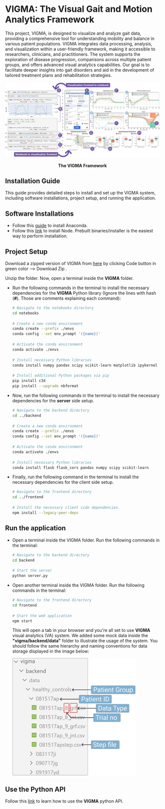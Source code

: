 <TODO- Intro. Add image of the system.>

# VIGMA: The Visual Gait and Motion Analytics Framework
This project, VIGMA, is designed to visualize and analyze gait data, providing a comprehensive tool for understanding mobility and balance in various patient populations. VIGMA integrates data processing, analysis, and visualization within a user-friendly framework, making it accessible to researchers, clinicians, and practitioners. The system supports the exploration of disease progression, comparisons across multiple patient groups, and offers advanced visual analytics capabilities. Our goal is to facilitate deeper insights into gait disorders and aid in the development of tailored treatment plans and rehabilitation strategies.

![image](teaser.png)

<div align="center">
    <b>The VIGMA Framework</b>
</div>

## Installation Guide

This guide provides detailed steps to install and set up the VIGMA system, including software installations, project setup, and running the application.

## Software Installations

- Follow this [guide](https://docs.anaconda.com/free/anaconda/install/index.html) to install Anaconda.
- Follow this [link](https://nodejs.org/en/download/) to install Node. Prebuilt binaries/installer is the easiest way to perform installation.
<!-- - Follow this [link](https://code.visualstudio.com/download) to download and install Visual Studio Code (vscode). You may use code editors other than vscode as well. -->

<!-- This short [video]() illustrates how to perform these software installations. -->

## Project Setup

Download a zipped version of VIGMA from [here](https://github.com/ridhu-web/Vigma) by clicking Code button in green color --> Download Zip . 

Unzip the folder. Now, open a terminal inside the **VIGMA** folder.

- Run the following commands in the terminal to install the necessary dependencies for the **VIGMA** Python library (Ignore the lines with hash (**#**). Those are comments explaining each command):

  ```bash
  # Navigate to the notebooks directory
  cd notebooks

  # Create a new conda environment
  conda create --prefix ./envs
  conda config --set env_prompt '({name})'

  # Activate the conda environment
  conda activate ./envs

  # Install necessary Python libraries
  conda install numpy pandas scipy scikit-learn matplotlib ipykernel fuzzywuzzy plotly notebook

  # Install additional Python packages via pip
  pip install c3d
  pip install --upgrade nbformat

  ```

- Now, run the following commands in the terminal to install the necessary dependencies for the **server** side setup.

  ```bash
  # Navigate to the backend directory
  cd ../backend

  # Create a new conda environment
  conda create --prefix ./envs
  conda config --set env_prompt '({name})'

  # Activate the conda environment
  conda activate ./envs

  # Install necessary Python libraries
  conda install flask flask_cors pandas numpy scipy scikit-learn
  ```

- Finally, run the following command in the terminal to install the necessary dependencies for the client side setup.

  ```bash
  # Navigate to the frontend directory
  cd ../frontend

  # Install the necessary client side dependencies.
  npm install --legacy-peer-deps
  ```

<!-- This short [video]() illustrates how to setup the project. -->

## Run the application

- Open a terminal inside the VIGMA folder. Run the following commands in the terminal:

  ```bash
  # Navigate to the backend directory
  cd backend

  # Start the server
  python server.py
  ```

- Open another terminal inside the VIGMA folder. Run the following commands in the terminal:

  ```bash
  # Navigate to the frontend directory
  cd frontend

  # Start the web application
  npm start
  ```

  This will open a tab in your browser and you're all set to use **VIGMA** visual analytics (VA) system. We added some mock data inside the **"vigma/backend/data"** folder to illustrate the usage of the system. You should follow the same hierarchy and naming conventions for data storage displayed in the image below:

  <img src="data-storage.png" width="400">

<!-- This short [video]() illustrates how to run the application and generate visualizations. -->

<TODO- Heading- Data Formats. For GRF JNT STEP. Add SS of csvs.>

## Use the Python API

Follow this [link](https://github.com/ridhu-web/Vigma/blob/main/notebooks/README.md) to learn how to use the **VIGMA** python API. 
<!-- You can also watch this short [video tutorial]() to learn the usage of the Python API. -->

